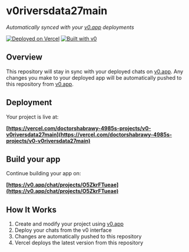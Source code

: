 # v0riversdata27main

*Automatically synced with your [v0.app](https://v0.app) deployments*

[![Deployed on Vercel](https://img.shields.io/badge/Deployed%20on-Vercel-black?style=for-the-badge&logo=vercel)](https://vercel.com/doctorshabrawy-4985s-projects/v0-v0riversdata27main)
[![Built with v0](https://img.shields.io/badge/Built%20with-v0.app-black?style=for-the-badge)](https://v0.app/chat/projects/O5ZkrFTueae)

## Overview

This repository will stay in sync with your deployed chats on [v0.app](https://v0.app).
Any changes you make to your deployed app will be automatically pushed to this repository from [v0.app](https://v0.app).

## Deployment

Your project is live at:

**[https://vercel.com/doctorshabrawy-4985s-projects/v0-v0riversdata27main](https://vercel.com/doctorshabrawy-4985s-projects/v0-v0riversdata27main)**

## Build your app

Continue building your app on:

**[https://v0.app/chat/projects/O5ZkrFTueae](https://v0.app/chat/projects/O5ZkrFTueae)**

## How It Works

1. Create and modify your project using [v0.app](https://v0.app)
2. Deploy your chats from the v0 interface
3. Changes are automatically pushed to this repository
4. Vercel deploys the latest version from this repository